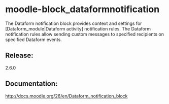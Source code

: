 moodle-block_dataformnotification
=================================
The Dataform notification block provides context and settings for [Dataform_module|Dataform activity] notification rules. The Dataform notification rules allow sending custom messages to specified recipients on specified Dataform events. 

Release:
------------
2.6.0

Documentation:
--------------
http://docs.moodle.org/26/en/Dataform_notification_block

